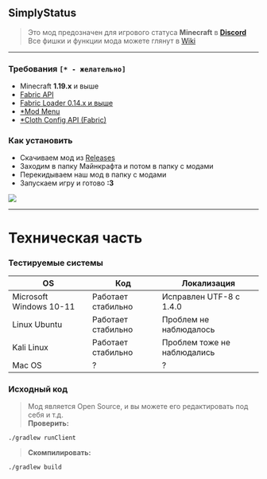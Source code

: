 ## SimplyStatus
> Это мод предозначен для игрового статуса **Minecraft** в **[Discord](https://discord.com/company)** <br>
> Все фишки и функции мода можете глянут в [Wiki](https://github.com/not-simply-kel/SimplyStatus-fabric/wiki)

<hr>

### Требования `[* - желательно]`
* Minecraft **1.19.x** и выше
* [Fabric API](https://www.curseforge.com/minecraft/mc-mods/fabric-api)
* [Fabric Loader 0.14.x и выше](https://fabricmc.net/use)
* [*Mod Menu](https://www.curseforge.com/minecraft/mc-mods/modmenu)
* [*Cloth Config API (Fabric)](https://www.curseforge.com/minecraft/mc-mods/cloth-config)
### Как установить
* Скачиваем мод из [Releases](https://github.com/not-simply-kel/SimplyStatus-fabric/releases 'GitHub мода')
* Заходим в папку Майнкрафта и потом в папку с модами
* Перекидываем наш мод в папку с модами
* Запускаем игру и готово **:3**

<a href="https://modrinth.com/mod/simplystatus"><image src="https://raw.githubusercontent.com/modrinth/art/main/Branding/Badge/badge-dark.svg"></image><a>

<hr>

# Техническая часть
### Тестируемые системы
OS | Код | Локализация
--- | --- | ---
Microsoft Windows 10-11 | Работает стабильно | Исправлен UTF-8 с 1.4.0
Linux Ubuntu | Работает стабильно | Проблем не наблюдалось
Kali Linux | Работает стабильно | Проблем тоже не наблюдались
Mac OS | ? | ?
### Исходный код
> Мод является Open Source, и вы можете его редактировать под себя и т.д. <br>
> **Проверить:**
```
./gradlew runClient
```
> **Скомпилировать:**
```
./gradlew build
```
